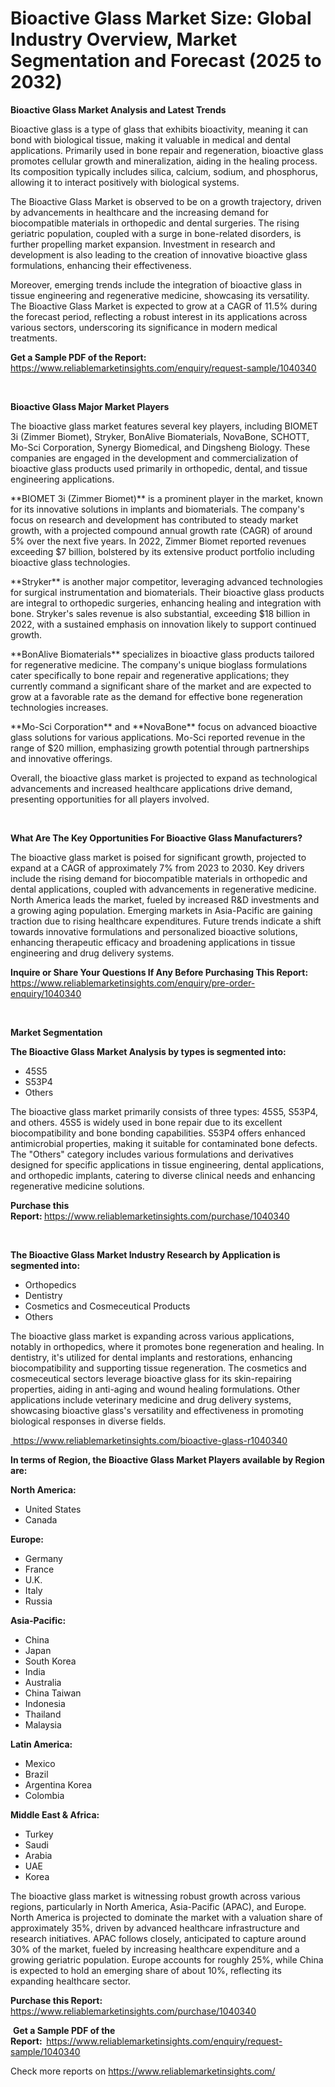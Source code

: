 <p><h1>Bioactive Glass Market Size: Global Industry Overview, Market Segmentation and Forecast (2025 to 2032)</h1></p><p><strong>Bioactive Glass Market Analysis and Latest Trends</strong></p>
<p><p>Bioactive glass is a type of glass that exhibits bioactivity, meaning it can bond with biological tissue, making it valuable in medical and dental applications. Primarily used in bone repair and regeneration, bioactive glass promotes cellular growth and mineralization, aiding in the healing process. Its composition typically includes silica, calcium, sodium, and phosphorus, allowing it to interact positively with biological systems.</p><p>The Bioactive Glass Market is observed to be on a growth trajectory, driven by advancements in healthcare and the increasing demand for biocompatible materials in orthopedic and dental surgeries. The rising geriatric population, coupled with a surge in bone-related disorders, is further propelling market expansion. Investment in research and development is also leading to the creation of innovative bioactive glass formulations, enhancing their effectiveness.</p><p>Moreover, emerging trends include the integration of bioactive glass in tissue engineering and regenerative medicine, showcasing its versatility. The Bioactive Glass Market is expected to grow at a CAGR of 11.5% during the forecast period, reflecting a robust interest in its applications across various sectors, underscoring its significance in modern medical treatments.</p></p>
<p><strong>Get a Sample PDF of the Report:&nbsp;</strong> <a href="https://www.reliablemarketinsights.com/enquiry/request-sample/1040340?utm_campaign=2214&utm_medium=2&utm_source=Github&utm_content=ia&utm_term=31032025&utm_id=bioactive-glass">https://www.reliablemarketinsights.com/enquiry/request-sample/1040340</a></p>
<p>&nbsp;</p>
<p><strong>Bioactive Glass Major Market Players</strong></p>
<p><p>The bioactive glass market features several key players, including BIOMET 3i (Zimmer Biomet), Stryker, BonAlive Biomaterials, NovaBone, SCHOTT, Mo-Sci Corporation, Synergy Biomedical, and Dingsheng Biology. These companies are engaged in the development and commercialization of bioactive glass products used primarily in orthopedic, dental, and tissue engineering applications.</p><p>**BIOMET 3i (Zimmer Biomet)** is a prominent player in the market, known for its innovative solutions in implants and biomaterials. The company's focus on research and development has contributed to steady market growth, with a projected compound annual growth rate (CAGR) of around 5% over the next five years. In 2022, Zimmer Biomet reported revenues exceeding $7 billion, bolstered by its extensive product portfolio including bioactive glass technologies.</p><p>**Stryker** is another major competitor, leveraging advanced technologies for surgical instrumentation and biomaterials. Their bioactive glass products are integral to orthopedic surgeries, enhancing healing and integration with bone. Stryker's sales revenue is also substantial, exceeding $18 billion in 2022, with a sustained emphasis on innovation likely to support continued growth.</p><p>**BonAlive Biomaterials** specializes in bioactive glass products tailored for regenerative medicine. The company's unique bioglass formulations cater specifically to bone repair and regenerative applications; they currently command a significant share of the market and are expected to grow at a favorable rate as the demand for effective bone regeneration technologies increases.</p><p>**Mo-Sci Corporation** and **NovaBone** focus on advanced bioactive glass solutions for various applications. Mo-Sci reported revenue in the range of $20 million, emphasizing growth potential through partnerships and innovative offerings.</p><p>Overall, the bioactive glass market is projected to expand as technological advancements and increased healthcare applications drive demand, presenting opportunities for all players involved.</p></p>
<p>&nbsp;</p>
<p><strong>What Are The Key Opportunities For Bioactive Glass Manufacturers?</strong></p>
<p><p>The bioactive glass market is poised for significant growth, projected to expand at a CAGR of approximately 7% from 2023 to 2030. Key drivers include the rising demand for biocompatible materials in orthopedic and dental applications, coupled with advancements in regenerative medicine. North America leads the market, fueled by increased R&D investments and a growing aging population. Emerging markets in Asia-Pacific are gaining traction due to rising healthcare expenditures. Future trends indicate a shift towards innovative formulations and personalized bioactive solutions, enhancing therapeutic efficacy and broadening applications in tissue engineering and drug delivery systems.</p></p>
<p><strong>Inquire or Share Your Questions If Any Before Purchasing This Report:</strong> <a href="https://www.reliablemarketinsights.com/enquiry/pre-order-enquiry/1040340?utm_campaign=2214&utm_medium=2&utm_source=Github&utm_content=ia&utm_term=31032025&utm_id=bioactive-glass">https://www.reliablemarketinsights.com/enquiry/pre-order-enquiry/1040340</a></p>
<p>&nbsp;</p>
<p><strong>Market Segmentation</strong></p>
<p><strong>The Bioactive Glass Market Analysis by types is segmented into:</strong></p>
<p><ul><li>45S5</li><li>S53P4</li><li>Others</li></ul></p>
<p><p>The bioactive glass market primarily consists of three types: 45S5, S53P4, and others. 45S5 is widely used in bone repair due to its excellent biocompatibility and bone bonding capabilities. S53P4 offers enhanced antimicrobial properties, making it suitable for contaminated bone defects. The "Others" category includes various formulations and derivatives designed for specific applications in tissue engineering, dental applications, and orthopedic implants, catering to diverse clinical needs and enhancing regenerative medicine solutions.</p></p>
<p><strong>Purchase this Report:&nbsp;</strong><a href="https://www.reliablemarketinsights.com/purchase/1040340?utm_campaign=2214&utm_medium=2&utm_source=Github&utm_content=ia&utm_term=31032025&utm_id=bioactive-glass">https://www.reliablemarketinsights.com/purchase/1040340</a></p>
<p>&nbsp;</p>
<p><strong>The Bioactive Glass Market Industry Research by Application is segmented into:</strong></p>
<p><ul><li>Orthopedics</li><li>Dentistry</li><li>Cosmetics and Cosmeceutical Products</li><li>Others</li></ul></p>
<p><p>The bioactive glass market is expanding across various applications, notably in orthopedics, where it promotes bone regeneration and healing. In dentistry, it's utilized for dental implants and restorations, enhancing biocompatibility and supporting tissue regeneration. The cosmetics and cosmeceutical sectors leverage bioactive glass for its skin-repairing properties, aiding in anti-aging and wound healing formulations. Other applications include veterinary medicine and drug delivery systems, showcasing bioactive glass's versatility and effectiveness in promoting biological responses in diverse fields.</p></p>
<p><a href="https://www.reliablemarketinsights.com/bioactive-glass-r1040340?utm_campaign=2214&utm_medium=2&utm_source=Github&utm_content=ia&utm_term=31032025&utm_id=bioactive-glass">&nbsp;https://www.reliablemarketinsights.com/bioactive-glass-r1040340</a></p>
<p><strong>In terms of Region, the Bioactive Glass Market Players available by Region are:</strong></p>
<p>
    <p> <strong> North America: </strong>
        <ul>
            <li>United States</li>
            <li>Canada</li>
        </ul>
        </p> 
    <p> <strong> Europe: </strong>
        <ul>
            <li>Germany</li>
            <li>France</li>
            <li>U.K.</li>
            <li>Italy</li>
            <li>Russia</li>
        </ul>
        </p> 
    <p> <strong> Asia-Pacific: </strong>
        <ul>
            <li>China</li>
            <li>Japan</li>
            <li>South Korea</li>
            <li>India</li>
            <li>Australia</li>
            <li>China Taiwan</li>
            <li>Indonesia</li>
            <li>Thailand</li>
            <li>Malaysia</li>
        </ul>
        </p> 
    <p> <strong> Latin America: </strong>
        <ul>
            <li>Mexico</li>
            <li>Brazil</li>
            <li>Argentina Korea</li>
            <li>Colombia</li>
        </ul>
        </p> 
    <p> <strong> Middle East & Africa: </strong>
        <ul>
            <li>Turkey</li>
            <li>Saudi</li>
            <li>Arabia</li>
            <li>UAE</li>
            <li>Korea</li>
        </ul>
    </p>
    </p>
<p><p>The bioactive glass market is witnessing robust growth across various regions, particularly in North America, Asia-Pacific (APAC), and Europe. North America is projected to dominate the market with a valuation share of approximately 35%, driven by advanced healthcare infrastructure and research initiatives. APAC follows closely, anticipated to capture around 30% of the market, fueled by increasing healthcare expenditure and a growing geriatric population. Europe accounts for roughly 25%, while China is expected to hold an emerging share of about 10%, reflecting its expanding healthcare sector.</p></p>
<p><strong>Purchase this Report: </strong><a href="https://www.reliablemarketinsights.com/purchase/1040340?utm_campaign=2214&utm_medium=2&utm_source=Github&utm_content=ia&utm_term=31032025&utm_id=bioactive-glass">https://www.reliablemarketinsights.com/purchase/1040340</a></p>
<p>&nbsp;<strong>Get a Sample PDF of the Report:&nbsp;&nbsp;</strong><a href="https://www.reliablemarketinsights.com/enquiry/request-sample/1040340?utm_campaign=2214&utm_medium=2&utm_source=Github&utm_content=ia&utm_term=31032025&utm_id=bioactive-glass">https://www.reliablemarketinsights.com/enquiry/request-sample/1040340</a></p>
<p><strong></strong></p>
<p>Check more reports on <a href="https://www.reliablemarketinsights.com/?utm_campaign=2214&utm_medium=2&utm_source=Github&utm_content=ia&utm_term=31032025&utm_id=bioactive-glass">https://www.reliablemarketinsights.com/</a></p>